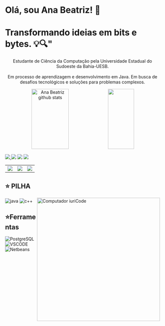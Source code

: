 
# Olá, sou Ana Beatriz! 👋

  # Transformando ideias em bits e bytes. 💡🔍"

<p align="center">   Estudante de Ciência da Computação pela Universidade Estadual do Sudoeste da Bahia-UESB.  
 <br><br>  Em processo de aprendizagem e desenvolvimento em Java. Em busca de desafios tecnológicos e soluções para problemas complexos.



   <div align="center">  
  <img width="49%" height="195px" src="https://github-readme-stats.vercel.app/api?username=anabeatrizsse1&show_icons=true&count_private=true&hide_border=true&title_color=ff91a4&icon_color=ff91a4&text_color=c9d1d9&bg_color=0d1117" alt="Ana Beatriz github stats" /> 
  <img width="41%" height="195px" src="https://github-readme-stats.vercel.app/api/top-langs/?username=anabeatrizsse1&layout=compact&hide_border=true&title_color=ff91a4&text_color=ff91a4&bg_color=0d1117" />
</div>

<a href="https://www.instagram.com/anabeatrizsse" target="_blank"><img src="https://img.shields.io/badge/-Instagram-%23E4405F?style=for-the-badge&logo=instagram&logoColor=white">
</a>
<a href = "mailto:contato.anabeatrizsse1@gmail.com"> <img src="https://img.shields.io/badge/-Gmail-%23333?style=for-the-badge&logo=gmail&logoColor=white" target="_blank"></a>
<a href="https://www.linkedin.com/in/ana-beatriz-8bb893290/" target="_blank"><img src="https://img.shields.io/badge/-LinkedIn-%230077B5?style=for-the-badge&logo=linkedin&logoColor=white"  target="_blank"></a> 
  <a href="https://twitter.com/blairfalida" target="_blank"><img src="https://img.shields.io/badge/Twitter-1DA1F2?style=for-the-badge&logo=twitter&logoColor=white" target="_blank"></a>
<div align="center">

  
  <table>
    <tr>
      <td><img src="https://64.media.tumblr.com/tumblr_lyxj33CYzW1qigluvo4_250.gif"></td>
      <td><img src="https://64.media.tumblr.com/tumblr_lyxj33CYzW1qigluvo5_250.gifv"></td>
      <td><img src="https://64.media.tumblr.com/tumblr_lyxj33CYzW1qigluvo6_250.gifv"></td>
    </tr>
  </table>
</div>
<div> 
  


## ⭐️ PILHA
<img align=center alt="java"  src="https://img.shields.io/badge/Java-ED8B00?style=for-the-badge&logo=openjdk&logoColor=white">
<img align=center alt="c++"  src="https://img.shields.io/badge/C%2B%2B-00599C?style=for-the-badge&logo=c%2B%2B&logoColor=white">
  
<img src="https://raw.githubusercontent.com/MicaelliMedeiros/micaellimedeiros/master/image/computer-illustration.png" min-width="400px" max-width="400px" width="400px" align="right" alt="Computador iuriCode">


  ##  ⭐️Ferramentas
  <img align=center alt="PostgreSQL"  src="https://img.shields.io/badge/PostgreSQL-316192?style=for-the-badge&logo=postgresql&logoColor=white">
  <img align=center alt="VSCODE"  src="https://img.shields.io/badge/VSCODE-316192?style=for-the-badge&logo=VSCODE&logoColor=white">
  <img align=center alt="Netbeans"  src="https://img.shields.io/badge/Netbeans-316192?style=for-the-badge&logo=Netbeans&logoColor=white">
 <p align="center">

 
